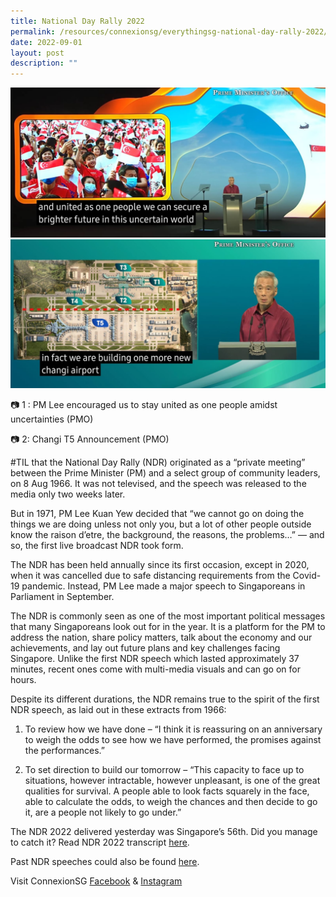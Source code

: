 ```yaml
---
title: National Day Rally 2022
permalink: /resources/connexionsg/everythingsg-national-day-rally-2022/
date: 2022-09-01
layout: post
description: ""
---
```

![](/images/connexionsg/2022/ndr1.jpg)
![](/images/connexionsg/2022/ndr2.jpg)

📷 1 : PM Lee encouraged us to stay united as one people amidst uncertainties (PMO)

📷 2: Changi T5 Announcement (PMO)

#TIL that the National Day Rally (NDR) originated as a “private meeting” between the Prime Minister (PM) and a select group of community leaders, on 8 Aug 1966. It was not televised, and the speech was released to the media only two weeks later.

But in 1971, PM Lee Kuan Yew decided that “we cannot go on doing the things we are doing unless not only you, but a lot of other people outside know the raison d’etre, the background, the reasons, the problems…” — and so, the first live broadcast NDR took form.

The NDR has been held annually since its first occasion, except in 2020, when it was cancelled due to safe distancing requirements from the Covid-19 pandemic. Instead, PM Lee made a major speech to Singaporeans in Parliament in September.

The NDR is commonly seen as one of the most important political messages that many Singaporeans look out for in the year. It is a platform for the PM to address the nation, share policy matters, talk about the economy and our achievements, and lay out future plans and key challenges facing Singapore. Unlike the first NDR speech which lasted approximately 37 minutes, recent ones come with multi-media visuals and can go on for hours.

Despite its different durations, the NDR remains true to the spirit of the first NDR speech, as laid out in these extracts from 1966:

1. To review how we have done – “I think it is reassuring on an anniversary to weigh the odds to see how we have performed, the promises against the performances.”

2.  To set direction to build our tomorrow – “This capacity to face up to situations, however intractable, however unpleasant, is one of the great qualities for survival. A people able to look facts squarely in the face, able to calculate the odds, to weigh the chances and then decide to go it, are a people not likely to go under.”

The NDR 2022 delivered yesterday was Singapore’s 56th. Did you manage to catch it? Read NDR 2022 transcript [here](https://www.pmo.gov.sg/Newsroom/National-Day-Rally-2022-English).

Past NDR speeches could also be found [here](https://www.nas.gov.sg/archivesonline/NationalDayRally?fbclid=IwAR3U45IJRbMLMQ2hkOSVBSbOkethzuU940qRmAqc1UYJty7tJxgLzJYo4uU).

Visit ConnexionSG [Facebook](https://www.facebook.com/ConnexionSG) & [Instagram](https://www.instagram.com/connexionsg/)